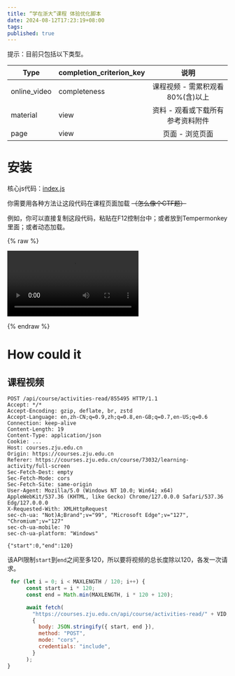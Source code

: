 ```yaml
---
title: “学在浙大”课程 体验优化脚本
date: 2024-08-12T17:23:19+08:00
tags:
published: true
---
```

提示：目前只包括以下类型。


| Type         | completion_criterion_key |               说明               |
| ------------ | ------------------------ | :-------------------------------: |
| online_video | completeness             | 课程视频 - 需累积观看 80%(含)以上 |
| material     | view                     | 资料 - 观看或下载所有参考资料附件 |
| page         | view                     |          页面 - 浏览页面          |

<!-- more -->

# 安装

核心js代码：[index.js](./2024-8-speedrun-zju-courses/index.js)

你需要用各种方法让这段代码在课程页面加载 ~~（怎么像个CTF题）~~

例如，你可以直接复制这段代码，粘贴在F12控制台中；或者放到Tempermonkey里面；或者动态加载。

{% raw %}

<video src="./2024-8-speedrun-zju-courses/output.webm"></video>

{% endraw %}

# How could it

## 课程视频

```http
POST /api/course/activities-read/855495 HTTP/1.1
Accept: */*
Accept-Encoding: gzip, deflate, br, zstd
Accept-Language: en,zh-CN;q=0.9,zh;q=0.8,en-GB;q=0.7,en-US;q=0.6
Connection: keep-alive
Content-Length: 19
Content-Type: application/json
Cookie: ...
Host: courses.zju.edu.cn
Origin: https://courses.zju.edu.cn
Referer: https://courses.zju.edu.cn/course/73032/learning-activity/full-screen
Sec-Fetch-Dest: empty
Sec-Fetch-Mode: cors
Sec-Fetch-Site: same-origin
User-Agent: Mozilla/5.0 (Windows NT 10.0; Win64; x64) AppleWebKit/537.36 (KHTML, like Gecko) Chrome/127.0.0.0 Safari/537.36 Edg/127.0.0.0
X-Requested-With: XMLHttpRequest
sec-ch-ua: "Not)A;Brand";v="99", "Microsoft Edge";v="127", "Chromium";v="127"
sec-ch-ua-mobile: ?0
sec-ch-ua-platform: "Windows"

{"start":0,"end":120}
```

该API限制`start`到`end`之间至多120，所以要将视频的总长度除以120，各发一次请求。

```js
 for (let i = 0; i < MAXLENGTH / 120; i++) {
      const start = i * 120;
      const end = Math.min(MAXLENGTH, i * 120 + 120);

      await fetch(
        "https://courses.zju.edu.cn/api/course/activities-read/" + VID,
        {
          body: JSON.stringify({ start, end }),
          method: "POST",
          mode: "cors",
          credentials: "include",
        }
      );
}
```

